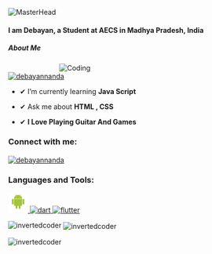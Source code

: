 ![MasterHead](https://64.media.tumblr.com/3e570496c39c50fcac1184ca5fba6004/tumblr_piwmfy6Auo1rnbw6mo1_1280.gif)
<h4 align="left">I am Debayan, a Student at AECS in Madhya Pradesh, India</h1>
<h5 align="left">About Me</h3>
<img align="right" alt="Coding" width="400" src="https://user-images.githubusercontent.com/74038190/212741999-016fddbd-617a-4448-8042-0ecf907aea25.gif">



<p align="left"> <a href="https://twitter.com/debayannanda" target="blank"><img src="https://img.shields.io/twitter/follow/debayannanda?logo=twitter&style=for-the-badge" alt="debayannanda" /></a> </p>

- ✔ I’m currently learning **Java Script**

- ✔ Ask me about **HTML , CSS**

- ✔  **I Love Playing Guitar And Games**

<h3 align="left">Connect with me:</h3>
<p align="left">
<a href="https://twitter.com/debayannanda" target="blank"><img align="center" src="https://raw.githubusercontent.com/rahuldkjain/github-profile-readme-generator/master/src/images/icons/Social/twitter.svg" alt="debayannanda" height="30" width="40" /></a>
</p>

<h3 align="left">Languages and Tools:</h3>
<p align="left"> <a href="https://developer.android.com" target="_blank" rel="noreferrer"> <img src="https://raw.githubusercontent.com/devicons/devicon/master/icons/android/android-original-wordmark.svg" alt="android" width="40" height="40"/> </a> <a href="https://dart.dev" target="_blank" rel="noreferrer"> <img src="https://www.vectorlogo.zone/logos/dartlang/dartlang-icon.svg" alt="dart" width="40" height="40"/> </a> <a href="https://flutter.dev" target="_blank" rel="noreferrer"> <img src="https://www.vectorlogo.zone/logos/flutterio/flutterio-icon.svg" alt="flutter" width="40" height="40"/> </a> </p>

<p><img align="left" src="https://github-readme-stats.vercel.app/api/top-langs?username=invertedcoder&show_icons=true&locale=en&layout=compact" alt="invertedcoder" /></p>

<p>&nbsp;<img align="center" src="https://github-readme-stats.vercel.app/api?username=invertedcoder&show_icons=true&locale=en" alt="invertedcoder" /></p>

<p><img align="center" src="https://github-readme-streak-stats.herokuapp.com/?user=invertedcoder&" alt="invertedcoder" /></p>


